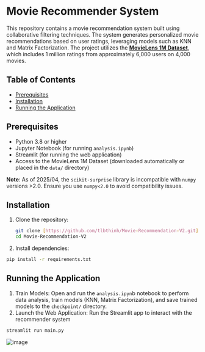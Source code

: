 # Movie Recommender System
This repository contains a movie recommendation system built using collaborative filtering techniques.
The system generates personalized movie recommendations based on user ratings, leveraging models such as KNN and Matrix Factorization.
The project utilizes the **[MovieLens 1M Dataset](https://grouplens.org/datasets/movielens/1m/)**, which includes 1 million ratings from approximately 6,000 users on 4,000 movies.

## Table of Contents
- [Prerequisites](#prerequisites)
- [Installation](#installation)
- [Running the Application](#running-the-application)

## Prerequisites
- Python 3.8 or higher
- Jupyter Notebook (for running `analysis.ipynb`)
- Streamlit (for running the web application)
- Access to the MovieLens 1M Dataset (downloaded automatically or placed in the `data/` directory)

**Note**: As of 2025/04, the `scikit-surprise` library is incompatible with `numpy` versions >2.0. Ensure you use `numpy<2.0` to avoid compatibility issues.

## Installation
1. Clone the repository:
   ```bash
   git clone [https://github.com/tlbthinh/Movie-Recommendation-V2.git](https://github.com/tlbthinh/Movie-Recommendation-V2.git)
   cd Movie-Recommendation-V2

2. Install dependencies:
```bash
pip install -r requirements.txt
```

## Running the Application
1. Train Models: Open and run the `analysis.ipyn`b notebook to perform data analysis, train models (KNN, Matrix Factorization), and save trained models to the `checkpoint/` directory.
2. Launch the Web Application: Run the Streamlit app to interact with the recommender system
```bash
streamlit run main.py
```

![image](https://github.com/user-attachments/assets/d00cf296-71df-4f5f-a366-ffb3cae312f1)

